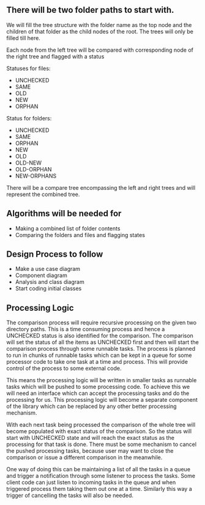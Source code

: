 ## There will be two folder paths to start with. ##

We will fill the tree structure with the folder name as the top node and the children of that folder as the child nodes of the root.  The trees will only be filled till here.

Each node from the left tree will be compared with corresponding node of the right tree and flagged with a status

Statuses for files:
  * UNCHECKED
  * SAME
  * OLD
  * NEW
  * ORPHAN

Status for folders:
  * UNCHECKED
  * SAME
  * ORPHAN
  * NEW
  * OLD
  * OLD-NEW
  * OLD-ORPHAN
  * NEW-ORPHANS

There will be a compare tree encompassing the left and right trees and will represent the combined tree.

## Algorithms will be needed for ##

  * Making a combined list of folder contents
  * Comparing the folders and files and flagging states

## Design Process to follow ##
  * Make a use case diagram
  * Component diagram
  * Analysis and class diagram
  * Start coding initial classes

## Processing Logic ##

The comparison process will require recursive processing on the given two directory paths.  This is a time consuming process and hence a UNCHECKED status is also identified for the comparison.  The comparison will set the status of all the items as UNCHECKED first and then will start the comparison process through some runnable tasks.  The process is planned to run in chunks of runnable tasks which can be kept in a queue for some processor code to take one task at a time and process.  This will provide control of the process to some external code.

This means the processing logic will be written in smaller tasks as runnable tasks which will be pushed to some processing code.  To achieve this we will need an interface which can accept the processing tasks and do the processing for us.  This processing logic will become a separate component of the library which can be replaced by any other better processing mechanism.

With each next task being processed the comparison of the whole tree will become populated with exact status of the comparison.  So the status will start with UNCHECKED state and will reach the exact status as the processing for that task is done.  There must be some mechanism to cancel the pushed processing tasks, because user may want to close the comparison or issue a different comparison in the meanwhile.

One way of doing this can be maintaining a list of all the tasks in a queue and trigger a notification through some listener to process the tasks.  Some client code can just listen to incoming tasks in the queue and when triggered process them taking them out one at a time.  Similarly this way a trigger of cancelling the tasks will also be needed.